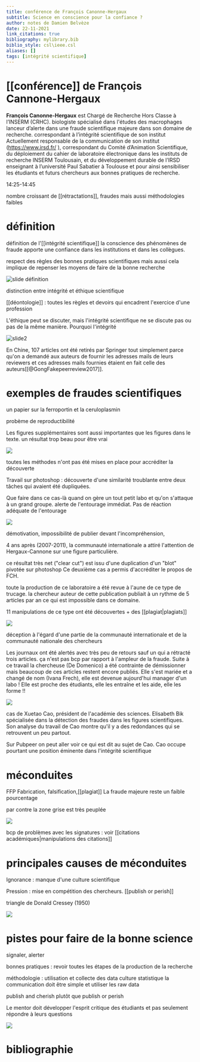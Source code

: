 ```yaml
---
title: conférence de François Canonne-Hergaux
subtitle: Science en conscience pour la confiance ?
author: notes de Damien Belvèze
date: 22-11-2021
link_citations: true
bibliography: mylibrary.bib
biblio_style: csl\ieee.csl
aliases: []
tags: [intégrité scientifique]
---
```

          

# [[conférence]] de François Cannone-Hergaux

**François Canonne-Hergaux**  est Chargé de Recherche Hors Classe à l’INSERM (CRHC). 
biologiste spécialisé dans l'études des macrophages
lanceur d’alerte dans une fraude scientifique majeure dans son domaine de recherche. correspondant à l’intégrité scientifique de son institut
Actuellement responsable de la communication de son institut (https://www.irsd.fr/ ), correspondant du Comité d’Animation Scientifique, du déploiement du cahier de laboratoire électronique dans les instituts de recherche INSERM Toulousain, et du développement durable de l’IRSD
enseignant à l’université Paul Sabatier à Toulouse et pour ainsi sensibiliser les étudiants et futurs chercheurs aux bonnes pratiques de recherche.

14:25-14:45

nombre croissant de [[rétractations]], fraudes mais aussi méthodologies faibles

# définition
définition de l'[[intégrité scientifique]]
la conscience des phénomènes de fraude apporte une confiance dans les institutions et dans les collègues. 

respect des règles des bonnes pratiques scientifiques mais aussi cela implique de repenser les moyens de faire de la bonne recherche

![slide définition](hergaux1.png)

distinction entre intégrité et éthique scientifique

[[déontologie]] : toutes les règles et devoirs qui encadrent l'exercice d'une profession

L'éthique peut se discuter, mais l'intégrité scientifique ne se discute pas ou pas de la même manière. Pourquoi l'intégrité

![slide2](hergaux2.png)

En Chine, 107 articles ont été retirés par Springer tout simplement parce qu'on a demandé aux auteurs de fournir les adresses mails de leurs reviewers et ces adresses mails fournies étaient en fait celle des auteurs[[@GongFakepeerreview2017]]. 

# exemples de fraudes scientifiques
un papier sur la ferroportin et la ceruloplasmin

probème de reproductibilité

Les figures supplémentaires sont aussi importantes que les figures dans le texte. 
un résultat trop beau pour être vrai

![](hergaux3.png)

toutes les méthodes n'ont pas été mises en place pour accréditer la découverte

Travail sur photoshop : découverte d'une similarité troublante entre deux tâches qui avaient été dupliquées. 

Que faire dans ce cas-là quand on gère un tout petit labo et qu'on s'attaque à un grand groupe. 
alerte de l'entourage immédiat. Pas de réaction adéquate de l'entourage

![](hergaux4.png)

démotivation, impossibilité de publier devant l'incompréhension, 

4 ans après (2007-2011), la communauté internationale a attiré l'attention de Hergaux-Cannone sur une figure particulière. 

ce résultat très net ("clear cut") est issu d'une duplication d'un "blot" pivotée sur photoshop
Ce deuxième cas a permis d'accréditer le propos de FCH. 

toute la production de ce laboratoire a été revue à l'aune de ce type de trucage. 
la chercheur auteur de cette publication publiait à un rythme de 5 articles par an ce qui est impossible dans ce domaine. 

11 manipulations de ce type ont été découvertes + des [[plagiat|plagiats]]

![](hergaux5.png)

déception à l'égard d'une partie de la communauté internationale et de la communauté nationale des chercheurs

Les journaux ont été alertés avec très peu de retours sauf un qui a rétracté trois articles. ça n'est pas bcp par rapport à l'ampleur de la fraude.
Suite à ce travail la chercheuse (De Domenico) a été contrainte de démissionner mais beaucoup de ces articles restent encore publiés.
Elle s'est mariée et a changé de nom (Ivana Frech), elle est devenue aujourd'hui manager d'un labo !
Elle est proche des étudiants, elle les entraîne et les aide, elle les forme !!

![](hergaux6.png)

cas de Xuetao Cao, président de l'académie des sciences. 
Elisabeth Bik spécialisée dans la détection des fraudes dans les figures scientifiques. 
Son analyse du travail de Cao montre qu'il y a des redondances qui se retrouvent un peu partout. 

Sur Pubpeer on peut aller voir ce qui est dit au sujet de Cao. Cao occupe pourtant une position éminente dans l'intégrité scientifique 

# méconduites

FFP Fabrication, falsification,[[plagiat]]
La fraude majeure reste un faible pourcentage

par contre la zone grise est très peuplée

![](hergaux7.png)

bcp de problèmes avec les signatures : voir [[citations académiques|manipulations des citations]]

# principales causes de méconduites

Ignorance : manque d'une culture scientifique

Pression : mise en compétition des chercheurs. [[publish or perish]]

triangle de Donald Cressey (1950)

![](hergaux8.png)


# pistes pour faire de la bonne science

signaler, alerter

bonnes pratiques : revoir toutes les étapes de la production de la recherche

méthodologie : utilisation et collecte des data
culture statistique
la communication doit être simple et utiliser les raw data

publish and cherish plutôt que publish or perish

Le mentor doit développer l'esprit critique des étudiants et pas seulement répondre à leurs questions

![](hergaux9.png)



# bibliographie

